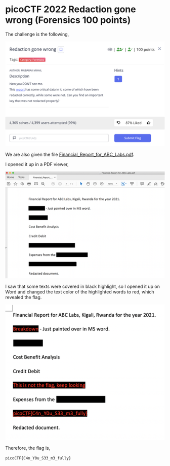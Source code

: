 # picoCTF 2022 Redaction gone wrong (Forensics 100 points)
The challenge is the following,

![Figure 1](img/challenge.png) 

We are also given the file [Financial_Report_for_ABC_Labs.pdf](./Financial_Report_for_ABC_Labs.pdf).


I opened it up in a PDF viewer,

![Figure 1](img/pdf.png) 


I saw that some texts were covered in black highlight, so I opened it up on Word and changed the text color of the highlighted words to red, which revealed the flag.

![Figure 1](img/flag.png) 

Therefore, the flag is,

`picoCTF{C4n_Y0u_S33_m3_fully}`

